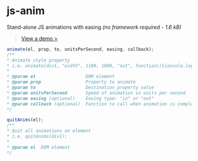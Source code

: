 js-anim
=======

Stand-alone JS animations with easing *(no framework required - 1.6 kB)*  

> [View a demo >](http://robc.eu5.org/demos/js-anim/)  
  
```javascript
animate(el, prop, to, unitsPerSecond, easing, callback);
/**
* Animate style property
* i.e. animate(div1, "width", 1100, 1000, "out", function(){console.log('div1 anim end')});
* 
* @param el                   DOM element
* @param prop                 Property to animate
* @param to                   Destination property value
* @param unitsPerSecond       Speed of animation in units per second
* @param easing (optional)    Easing type: "in" or "out"
* @param callback (optional)  Function to call when animation is complete
*/

quitAnims(el);
/**
* Quit all animations on element
* i.e. quitAnims(div1);
* 
* @param el  DOM element
*/
```